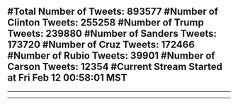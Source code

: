 #Total Number of Tweets: 893577 
#Number of Clinton Tweets: 255258
#Number of Trump Tweets: 239880
#Number of Sanders Tweets: 173720
#Number of Cruz Tweets: 172466
#Number of Rubio Tweets: 39901
#Number of Carson Tweets: 12354
#Current Stream Started at Fri Feb 12 00:58:01 MST
---
---
---
